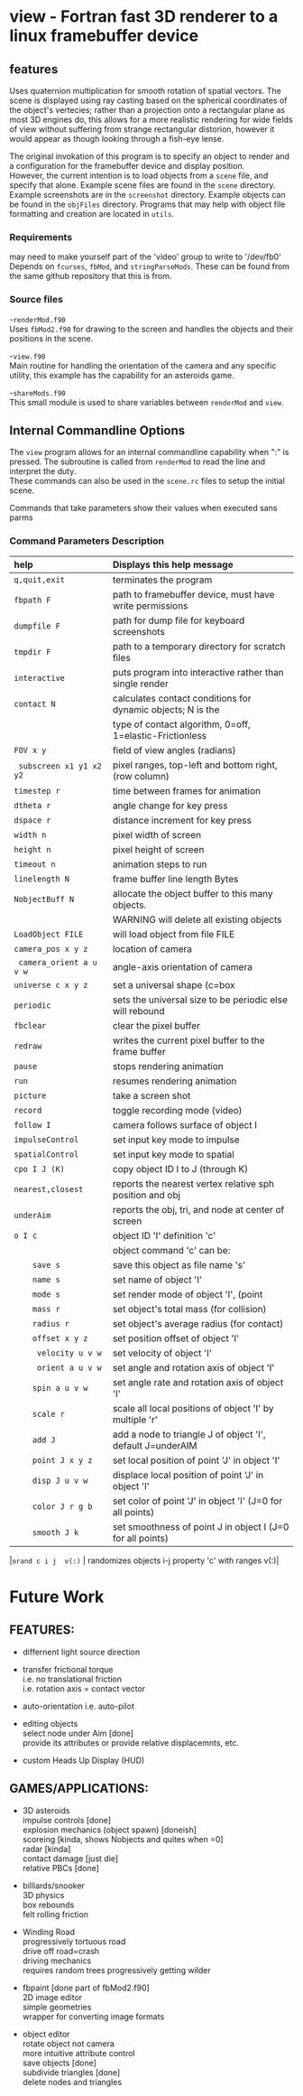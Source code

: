 # view - Fortran fast 3D renderer to a linux framebuffer device

## features

Uses quaternion multiplication for smooth rotation of spatial vectors.
The scene is displayed using ray casting based on the spherical coordinates of the
 object's vertecies; rather than a projection onto a rectangular plane as most 3D
 engines do, this allows for a more realistic rendering for wide fields of view 
 without suffering from strange rectangular distorion, however it would appear as
 though looking through a fish-eye lense.  

The original invokation of this program is to specify an object to render and a
 configuration for the framebuffer device and display position.  
However, the current intention is to load objects from a `scene` file, and 
 specify that alone. Example scene files are found in the `scene` directory.
Example screenshots are in the `screenshot` directory. Example objects can be found
 in the `objFiles` directory. Programs that may help with object file formatting 
 and creation are located in `utils`.

### Requirements
may need to make yourself part of the 'video' group to write to '/dev/fb0'  
Depends on `fcurses`, `fbMod`, and `stringParseMods`. These can be found from the
 same github repository that this is from.


### Source files

-`renderMod.f90`  
	Uses `fbMod2.f90` for drawing to the screen and handles the objects and their positions in the scene.

-`view.f90`  
	Main routine for handling the orientation of the camera and any specific
 utility, this example has the capability for an asteroids game.

-`shareMods.f90`  
	This small module is used to share variables between `renderMod` and `view`.

## Internal Commandline Options

The `view` program allows for an internal commandline capability when ":" is pressed.
The subroutine is called from `renderMod` to read the line and interpret the duty.  
These commands can also be used in the `scene.rc` files to setup the initial scene.

Commands that take parameters show their values when executed sans parms  

### Command Parameters  Description  
| help         |      Displays this help message | 
|:-------------|:--------------------------------|
|` q,quit,exit       ` |terminates the program|  
|` fbpath F          ` |path to framebuffer device, must have write permissions|  
|` dumpfile F        ` |path for dump file for keyboard screenshots|  
|` tmpdir F          ` |path to a temporary directory for scratch files|  
|` interactive       ` |puts program into interactive rather than single render|  
|` contact N         ` |calculates contact conditions for dynamic objects; N is the|  
|`                   ` | type of contact algorithm, 0=off, 1=elastic-Frictionless|  
|` FOV x y           ` |field of view angles (radians)|  
|` subscreen x1 y1 x2 y2` |pixel ranges, top-left and bottom right, (row column)|  
|` timestep r        ` |time between frames for animation|  
|` dtheta r          ` |angle change for key press|  
|` dspace r          ` |distance increment for key press|  
|` width n           ` |pixel width of screen|  
|` height n          ` |pixel height of screen|  
|` timeout n         ` |animation steps to run|  
|` linelength N      ` |frame buffer line length Bytes|  
|` NobjectBuff N     ` |allocate the object buffer to this many objects.|  
|`                   ` | WARNING will delete all existing objects|  
|` LoadObject FILE   ` |will load object from file FILE|  
|` camera_pos x y z  ` |location of camera|  
|` camera_orient a u v w`  |angle-axis orientation of camera|  
|` universe c x y z  ` |set a universal shape (c=box|sphere), size parameters|  
|` periodic          ` |sets the universal size to be periodic else will rebound|  
|` fbclear           ` |clear the pixel buffer|  
|` redraw            ` |writes the current pixel buffer to the frame buffer|  
|` pause             ` |stops rendering animation|  
|` run               ` |resumes rendering animation|  
|` picture           ` |take a screen shot|  
|` record            ` |toggle recording mode (video)|  
|` follow I          ` |camera follows surface of object I|  
|` impulseControl    ` |set input key mode to impulse|  
|` spatialControl    ` |set input key mode to spatial|  
|` cpo I J (K)       ` |copy object ID I to J (through K)|  
|` nearest,closest   ` |reports the nearest vertex relative sph position and obj|  
|` underAim          ` |reports the obj, tri, and node at center of screen|  
|` o I c             ` |object ID 'I' definition 'c'|  
|    |object command 'c' can be:|  
|`     save s        ` | save this object as file name 's'|  
|`     name s        ` | set name of object 'I'|  
|`     mode s        ` | set render mode of object 'I', (point|wire|solid)|  
|`     mass r        ` | set object's total mass (for collision)|  
|`     radius r      ` | set object's average radius (for contact)|  
|`     offset x y z  ` | set position offset of object 'I'|  
|`     velocity u v w` | set velocity of object 'I'|  
|`     orient a u v w` | set angle and rotation axis of object 'I'|  
|`     spin a u v w  ` | set angle rate and rotation axis of object 'I'|  
|`     scale r       ` | scale all local positions of object 'I' by multiple 'r'|  
|`     add J         ` | add a node to triangle J of object 'I', default J=underAIM|  
|`     point J x y z ` | set local position of point 'J' in object 'I'|  
|`     disp J u v w  ` | displace local position of point 'J' in object 'I'|  
|`     color J r g b ` | set color of point 'J' in object 'I' (J=0 for all points)|  
|`     smooth J k    ` | set smoothness of point J in object I (J=0 for all points)|   
|` orand c i j  v(:) ` | randomizes objects i-j property 'c' with ranges v(:)|  


# Future Work

## FEATURES:

- differnent light source direction  

- transfer  frictional torque  
	i.e. no translational friction  
	i.e. rotation axis = contact vector  

- auto-orientation i.e. auto-pilot  

- editing objects  
	select node under Aim  [done]    
	provide its attributes or provide relative displacemnts, etc.    

- custom Heads Up Display (HUD)  

## GAMES/APPLICATIONS:

- 3D asteroids  
	impulse controls [done]   
	explosion mechanics  (object spawn) [doneish]  
	scoreing [kinda, shows Nobjects and quites when =0]  
	radar [kinda]  
	contact damage [just die]  
	relative PBCs [done]  

- billiards/snooker  
	3D physics  
	box rebounds  
	felt rolling friction  

- Winding Road  
	progressively tortuous road  
	drive off road=crash  
	driving mechanics  
	requires random trees progressively getting wilder  

- fbpaint  [done part of fbMod2.f90]  
	2D image editor  
	simple geometries  
	wrapper for converting image formats  

- object editor  
	rotate object not camera  
	more intuitive attribute control  
	save objects [done]  
	subdivide triangles [done]  
	delete nodes and triangles  
	

